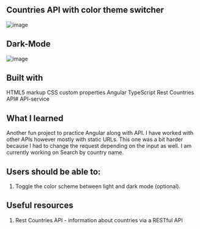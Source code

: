 ## Countries API with color theme switcher
![image](https://github.com/user-attachments/assets/3dbe9d35-7551-45d9-a44e-be591dfc932c)
## Dark-Mode
![image](https://github.com/user-attachments/assets/8bc17463-e421-4f42-b37d-63f17f90bf82)


## Built with

HTML5 markup
CSS custom properties
Angular
TypeScript
Rest Countries API# API-service

## What I learned
Another fun project to practice Angular along with API. I have worked with other APIs however mostly with static URLs. This one was a bit harder because I had to change the request depending on the input as well. I am currently working on Search  by country name.

## Users should be able to:

1. Toggle the color scheme between light and dark mode (optional).

## Useful resources

1. Rest Countries API - information about countries via a RESTful API
